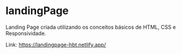 # landingPage
 Landing Page criada utilizando os conceitos básicos de HTML, CSS e Responsividade.
 
 Link: https://landingpage-hbt.netlify.app/
